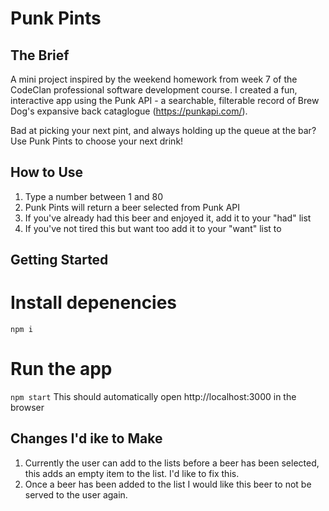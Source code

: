 # Punk Pints

## The Brief

A mini project inspired by the weekend homework from week 7 of the CodeClan professional software development course. I created a fun, interactive app using the Punk API - a searchable, filterable record of Brew Dog's expansive back cataglogue (https://punkapi.com/).

Bad at picking your next pint, and always holding up the queue at the bar? Use Punk Pints to choose your next drink!

## How to Use
1. Type a number between 1 and 80
2. Punk Pints will return a beer selected from Punk API
3. If you've already had this beer and enjoyed it, add it to your "had" list
4. If you've not tired this but want too add it to your "want" list to

## Getting Started

# Install depenencies 
`npm i` 

# Run the app 
`npm start`
This should automatically open http://localhost:3000 in the browser


## Changes I'd ike to Make
1. Currently the user can add to the lists before a beer has been selected, this adds an empty item to the list. I'd like to fix this.
2. Once a beer has been added to the list I would like this beer to not be served to the user again.

